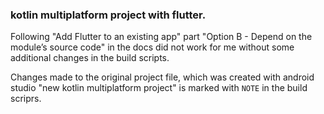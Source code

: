 ### kotlin multiplatform project with flutter.

Following "Add Flutter to an existing app" part "Option B - Depend on the module’s source code" in the docs did not work for me without some additional changes in the build scripts.

Changes made to the original project file, which was created with android studio "new kotlin multiplatform project" is marked with  `NOTE` in the build scriprs.

